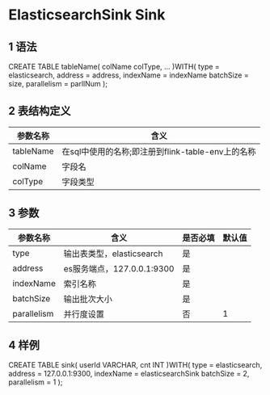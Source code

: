 
# ElasticsearchSink Sink

## 1 语法

CREATE TABLE tableName(
	    colName colType,
	    ...
	 )WITH(
	    type = elasticsearch,
		address = address,
		indexName = indexName
		batchSize = size,
	    parallelism = parllNum
	 );


## 2 表结构定义
 
|参数名称|含义|
|----|---|
| tableName | 在sql中使用的名称;即注册到flink-table-env上的名称|
| colName | 字段名|
| colType | 字段类型|



## 3 参数
 
|参数名称|含义|是否必填|默认值|
|----|---|---|---|
|type | 输出表类型，elasticsearch | 是||
|address | es服务端点，127.0.0.1:9300 | 是||
|indexName | 索引名称 | 是||
|batchSize | 输出批次大小 | 是||
|parallelism | 并行度设置|否|1|


## 4 样例

CREATE TABLE sink(
		userId VARCHAR,
		cnt INT
	)WITH(
		type = elasticsearch,
		address = 127.0.0.1:9300,
		indexName = elasticsearchSink
		batchSize = 2,
		parallelism = 1
	);

